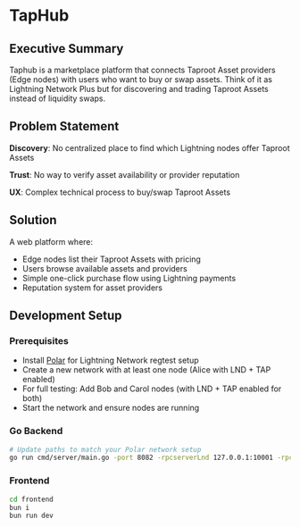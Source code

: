# TapHub

## Executive Summary

Taphub is a marketplace platform that connects Taproot Asset providers (Edge nodes) with users who want to buy or swap assets. Think of it as Lightning Network Plus but for discovering and trading Taproot Assets instead of liquidity swaps.

## Problem Statement

**Discovery**: No centralized place to find which Lightning nodes offer Taproot Assets

**Trust**: No way to verify asset availability or provider reputation

**UX**: Complex technical process to buy/swap Taproot Assets

## Solution

A web platform where:

- Edge nodes list their Taproot Assets with pricing
- Users browse available assets and providers
- Simple one-click purchase flow using Lightning payments
- Reputation system for asset providers

## Development Setup

### Prerequisites
- Install [Polar](https://lightningpolar.com/) for Lightning Network regtest setup
- Create a new network with at least one node (Alice with LND + TAP enabled)
- For full testing: Add Bob and Carol nodes (with LND + TAP enabled for both)
- Start the network and ensure nodes are running

### Go Backend
```bash
# Update paths to match your Polar network setup
go run cmd/server/main.go -port 8082 -rpcserverLnd 127.0.0.1:10001 -rpcserverTap 127.0.0.1:12029 -tap-tlscertPath "/Users/[user]/.polar/networks/1/volumes/tapd/alice-tap/tls.cert" -tap-macaroonPath "/Users/[user]/.polar/networks/1/volumes/tapd/alice-tap/data/regtest/admin.macaroon" -lnd-tlscertPath "/Users/[user]/.polar/networks/1/volumes/lnd/alice/tls.cert" -lnd-macaroonPath "/Users/[user]/.polar/networks/1/volumes/lnd/alice/data/chain/bitcoin/regtest/admin.macaroon" -network regtest
```

### Frontend
```bash
cd frontend
bun i
bun run dev
```

